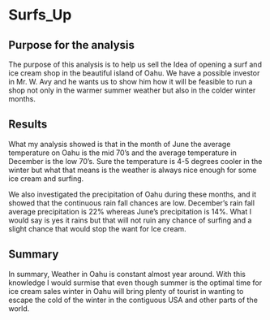 # Surfs_Up

## Purpose for the analysis

The purpose of this analysis is to help us sell the Idea of opening a surf and ice cream shop in the beautiful island of Oahu. We have a possible investor in Mr. W. Avy and he wants us to show him how it will be feasible to run a shop not only in the warmer summer weather but also in the colder winter months.

## Results
What my analysis showed is that in the month of June the average temperature on Oahu is the mid 70’s and the average temperature in December is the low 70’s. Sure the temperature is 4-5 degrees cooler in the winter but what that means is the weather is always nice enough for some ice cream and surfing. 

We also investigated the precipitation of Oahu during these months, and it showed that the continuous rain fall chances are low. December’s rain fall average precipitation is 22% whereas June’s precipitation is 14%. What I would say is yes it rains but that will not ruin any chance of surfing and a slight chance that would stop the want for Ice cream. 

## Summary
In summary, Weather in Oahu is constant almost year around. With this knowledge I would surmise that even though summer is the optimal time for ice cream sales winter in Oahu will bring plenty of tourist in wanting to escape the cold of the winter in the contiguous USA and other parts of the world.

